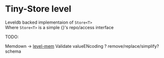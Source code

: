 # Tiny-Store level

Leveldb backed implementaion of `Store<T>`  
Where `Store<T>` is a simple {}'s repo/access interface

TODO:

Memdown -> [level-mem](https://github.com/Level/mem)
Validate valueENcoding ?
remove/replace/simplify? schema
